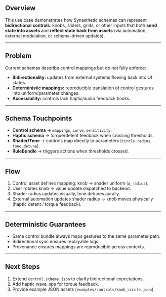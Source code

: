## **Overview**

This use case demonstrates how Synesthetic schemas can represent **bidirectional controls**: knobs, sliders, grids, or other inputs that both **send state into assets** and **reflect state back from assets** (via automation, external modulation, or schema-driven updates).

---

## **Problem**

Current schemas describe control mappings but do not fully enforce:

* **Bidirectionality:** updates from external systems flowing back into UI states.
* **Deterministic mappings:** reproducible translation of control gestures into uniform/parameter changes.
* **Accessibility:** controls lack haptic/audio feedback hooks.

---

## **Schema Touchpoints**

* **Control schema** → `mappings`, `curve`, `sensitivity`.
* **Haptic schema** → torque/detent feedback when crossing thresholds.
* **Shader/Tone** → controls map directly to parameters (`circle.radius`, `tone.detune`).
* **RuleBundle** → triggers actions when thresholds crossed.

---

## **Flow**

1. Control asset defines mapping: knob → shader uniform (`u_radius`).
2. User rotates knob → value update dispatched to backend.
3. Shader radius updates visually, tone detunes aurally.
4. External automation updates shader radius → knob moves physically (haptic detent / torque feedback).

---

## **Deterministic Guarantees**

* Same control bundle always maps gestures to the same parameter path.
* Bidirectional sync ensures replayable logs.
* Provenance ensures mappings are reproducible across contexts.

---

## **Next Steps**

1. Extend `control.schema.json` to clarify bidirectional expectations.
2. Add haptic wave\_ops for torque feedback.
3. Provide example JSON assets (`examples/controls/knob_circle.json`).

